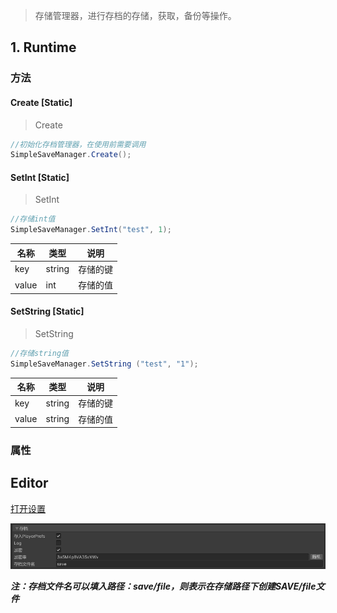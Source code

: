 

> 存储管理器，进行存档的存储，获取，备份等操作。

## 1. Runtime

### 方法

#### Create [Static]
> Create
```csharp
//初始化存档管理器，在使用前需要调用
SimpleSaveManager.Create();
```
#### SetInt [Static]
> SetInt 
```csharp
//存储int值
SimpleSaveManager.SetInt("test", 1);
```

名称 | 类型 | 说明
-------- | -----| -----
key | string | 存储的键
value | int | 存储的值

#### SetString [Static]
> SetString
```csharp
//存储string值
SimpleSaveManager.SetString ("test", "1");
```

名称 | 类型 | 说明
-------- | -----| -----
key | string | 存储的键
value | string | 存储的值


### 属性

## Editor

[打开设置](md/installation.md?id=工具tab)

![](SimpleSaveManager_md_files/f31d4300-d1f4-11ed-afb0-c340f1571a81.jpeg?v=1&type=image)

***注：存档文件名可以填入路径：save/file，则表示在存储路径下创建SAVE/file文件***
